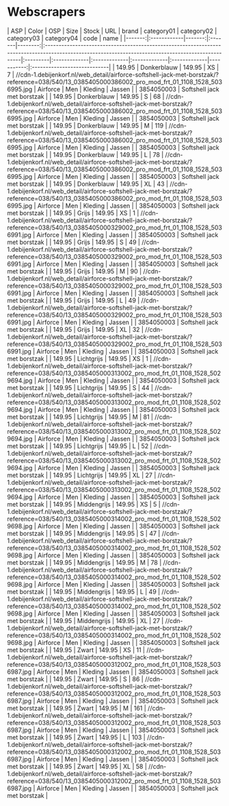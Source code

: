 # Webscrapers

|    ASP | Color       |    OSP | Size   |   Stock | URL
                           | brand    | category01   | category02   | category03   | category04   |       code | name                        |
|-------:|:------------|-------:|:-------|--------:|:---------------------------------------------------------------------------------------------------------------------------------------------------|:---------|:-------------|:-------------|:-------------|:-------------|-----------:|:----------------------------|
| 149.95 | Donkerblauw | 149.95 | XS     |       7 | //cdn-1.debijenkorf.nl/web_detail/airforce-softshell-jack-met-borstzak/?reference=038/540/13_0385405000386002_pro_mod_frt_01_1108_1528_5036995.jpg | Airforce | Men          | Kleding      | Jassen       |              | 3854050003 | Softshell jack met borstzak |
| 149.95 | Donkerblauw | 149.95 | S      |      68 | //cdn-1.debijenkorf.nl/web_detail/airforce-softshell-jack-met-borstzak/?reference=038/540/13_0385405000386002_pro_mod_frt_01_1108_1528_5036995.jpg | Airforce | Men          | Kleding      | Jassen       |              | 3854050003 | Softshell jack met borstzak |
| 149.95 | Donkerblauw | 149.95 | M      |     119 | //cdn-1.debijenkorf.nl/web_detail/airforce-softshell-jack-met-borstzak/?reference=038/540/13_0385405000386002_pro_mod_frt_01_1108_1528_5036995.jpg | Airforce | Men          | Kleding      | Jassen       |              | 3854050003 | Softshell jack met borstzak |
| 149.95 | Donkerblauw | 149.95 | L      |      78 | //cdn-1.debijenkorf.nl/web_detail/airforce-softshell-jack-met-borstzak/?reference=038/540/13_0385405000386002_pro_mod_frt_01_1108_1528_5036995.jpg | Airforce | Men          | Kleding      | Jassen       |              | 3854050003 | Softshell jack met borstzak |
| 149.95 | Donkerblauw | 149.95 | XL     |      43 | //cdn-1.debijenkorf.nl/web_detail/airforce-softshell-jack-met-borstzak/?reference=038/540/13_0385405000386002_pro_mod_frt_01_1108_1528_5036995.jpg | Airforce | Men          | Kleding      | Jassen       |              | 3854050003 | Softshell jack met borstzak |
| 149.95 | Grijs       | 149.95 | XS     |       1 | //cdn-1.debijenkorf.nl/web_detail/airforce-softshell-jack-met-borstzak/?reference=038/540/13_0385405000329002_pro_mod_frt_01_1108_1528_5036991.jpg | Airforce | Men          | Kleding      | Jassen       |              | 3854050003 | Softshell jack met borstzak |
| 149.95 | Grijs       | 149.95 | S      |      49 | //cdn-1.debijenkorf.nl/web_detail/airforce-softshell-jack-met-borstzak/?reference=038/540/13_0385405000329002_pro_mod_frt_01_1108_1528_5036991.jpg | Airforce | Men          | Kleding      | Jassen       |              | 3854050003 | Softshell jack met borstzak |
| 149.95 | Grijs       | 149.95 | M      |      90 | //cdn-1.debijenkorf.nl/web_detail/airforce-softshell-jack-met-borstzak/?reference=038/540/13_0385405000329002_pro_mod_frt_01_1108_1528_5036991.jpg | Airforce | Men          | Kleding      | Jassen       |              | 3854050003 | Softshell jack met borstzak |
| 149.95 | Grijs       | 149.95 | L      |      49 | //cdn-1.debijenkorf.nl/web_detail/airforce-softshell-jack-met-borstzak/?reference=038/540/13_0385405000329002_pro_mod_frt_01_1108_1528_5036991.jpg | Airforce | Men          | Kleding      | Jassen       |              | 3854050003 | Softshell jack met borstzak |
| 149.95 | Grijs       | 149.95 | XL     |      32 | //cdn-1.debijenkorf.nl/web_detail/airforce-softshell-jack-met-borstzak/?reference=038/540/13_0385405000329002_pro_mod_frt_01_1108_1528_5036991.jpg | Airforce | Men          | Kleding      | Jassen       |              | 3854050003 | Softshell jack met borstzak |
| 149.95 | Lichtgrijs  | 149.95 | XS     |       1 | //cdn-1.debijenkorf.nl/web_detail/airforce-softshell-jack-met-borstzak/?reference=038/540/13_0385405000313002_pro_mod_frt_01_1108_1528_5029694.jpg | Airforce | Men          | Kleding      | Jassen       |              | 3854050003 | Softshell jack met borstzak |
| 149.95 | Lichtgrijs  | 149.95 | S      |      44 | //cdn-1.debijenkorf.nl/web_detail/airforce-softshell-jack-met-borstzak/?reference=038/540/13_0385405000313002_pro_mod_frt_01_1108_1528_5029694.jpg | Airforce | Men          | Kleding      | Jassen       |              | 3854050003 | Softshell jack met borstzak |
| 149.95 | Lichtgrijs  | 149.95 | M      |      81 | //cdn-1.debijenkorf.nl/web_detail/airforce-softshell-jack-met-borstzak/?reference=038/540/13_0385405000313002_pro_mod_frt_01_1108_1528_5029694.jpg | Airforce | Men          | Kleding      | Jassen       |              | 3854050003 | Softshell jack met borstzak |
| 149.95 | Lichtgrijs  | 149.95 | L      |      52 | //cdn-1.debijenkorf.nl/web_detail/airforce-softshell-jack-met-borstzak/?reference=038/540/13_0385405000313002_pro_mod_frt_01_1108_1528_5029694.jpg | Airforce | Men          | Kleding      | Jassen       |              | 3854050003 | Softshell jack met borstzak |
| 149.95 | Lichtgrijs  | 149.95 | XL     |      27 | //cdn-1.debijenkorf.nl/web_detail/airforce-softshell-jack-met-borstzak/?reference=038/540/13_0385405000313002_pro_mod_frt_01_1108_1528_5029694.jpg | Airforce | Men          | Kleding      | Jassen       |              | 3854050003 | Softshell jack met borstzak |
| 149.95 | Middengrijs | 149.95 | XS     |       5 | //cdn-1.debijenkorf.nl/web_detail/airforce-softshell-jack-met-borstzak/?reference=038/540/13_0385405000314002_pro_mod_frt_01_1108_1528_5029698.jpg | Airforce | Men          | Kleding      | Jassen       |              | 3854050003 | Softshell jack met borstzak |
| 149.95 | Middengrijs | 149.95 | S      |      47 | //cdn-1.debijenkorf.nl/web_detail/airforce-softshell-jack-met-borstzak/?reference=038/540/13_0385405000314002_pro_mod_frt_01_1108_1528_5029698.jpg | Airforce | Men          | Kleding      | Jassen       |              | 3854050003 | Softshell jack met borstzak |
| 149.95 | Middengrijs | 149.95 | M      |      78 | //cdn-1.debijenkorf.nl/web_detail/airforce-softshell-jack-met-borstzak/?reference=038/540/13_0385405000314002_pro_mod_frt_01_1108_1528_5029698.jpg | Airforce | Men          | Kleding      | Jassen       |              | 3854050003 | Softshell jack met borstzak |
| 149.95 | Middengrijs | 149.95 | L      |      49 | //cdn-1.debijenkorf.nl/web_detail/airforce-softshell-jack-met-borstzak/?reference=038/540/13_0385405000314002_pro_mod_frt_01_1108_1528_5029698.jpg | Airforce | Men          | Kleding      | Jassen       |              | 3854050003 | Softshell jack met borstzak |
| 149.95 | Middengrijs | 149.95 | XL     |      27 | //cdn-1.debijenkorf.nl/web_detail/airforce-softshell-jack-met-borstzak/?reference=038/540/13_0385405000314002_pro_mod_frt_01_1108_1528_5029698.jpg | Airforce | Men          | Kleding      | Jassen       |              | 3854050003 | Softshell jack met borstzak |
| 149.95 | Zwart       | 149.95 | XS     |      11 | //cdn-1.debijenkorf.nl/web_detail/airforce-softshell-jack-met-borstzak/?reference=038/540/13_0385405000312002_pro_mod_frt_01_1108_1528_5036987.jpg | Airforce | Men          | Kleding      | Jassen       |              | 3854050003 | Softshell jack met borstzak |
| 149.95 | Zwart       | 149.95 | S      |      86 | //cdn-1.debijenkorf.nl/web_detail/airforce-softshell-jack-met-borstzak/?reference=038/540/13_0385405000312002_pro_mod_frt_01_1108_1528_5036987.jpg | Airforce | Men          | Kleding      | Jassen       |              | 3854050003 | Softshell jack met borstzak |
| 149.95 | Zwart       | 149.95 | M      |     161 | //cdn-1.debijenkorf.nl/web_detail/airforce-softshell-jack-met-borstzak/?reference=038/540/13_0385405000312002_pro_mod_frt_01_1108_1528_5036987.jpg | Airforce | Men          | Kleding      | Jassen       |              | 3854050003 | Softshell jack met borstzak |
| 149.95 | Zwart       | 149.95 | L      |     103 | //cdn-1.debijenkorf.nl/web_detail/airforce-softshell-jack-met-borstzak/?reference=038/540/13_0385405000312002_pro_mod_frt_01_1108_1528_5036987.jpg | Airforce | Men          | Kleding      | Jassen       |              | 3854050003 | Softshell jack met borstzak |
| 149.95 | Zwart       | 149.95 | XL     |      58 | //cdn-1.debijenkorf.nl/web_detail/airforce-softshell-jack-met-borstzak/?reference=038/540/13_0385405000312002_pro_mod_frt_01_1108_1528_5036987.jpg | Airforce | Men          | Kleding      | Jassen       |              | 3854050003 | Softshell jack met borstzak |
